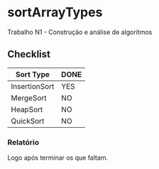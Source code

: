 # sortArrayTypes
Trabalho N1 - Construção e análise de algoritmos

## Checklist
| Sort Type | DONE |
| ------ | ------ |
| InsertionSort | YES |
| MergeSort | NO |
| HeapSort | NO |
| QuickSort | NO |

### Relatório
Logo após terminar os que faltam.
